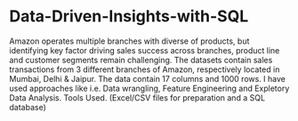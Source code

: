 # Data-Driven-Insights-with-SQL
Amazon operates multiple branches with diverse of products, but identifying key factor driving sales 
success across branches, product line and customer segments remain challenging.
The datasets contain sales transactions from 3 different branches of Amazon, respectively located 
in Mumbai, Delhi & Jaipur. The data contain 17 columns and 1000 rows. 
I have used approaches like i.e. Data wrangling, Feature Engineering and Expletory Data Analysis. 
Tools Used. (Excel/CSV files for preparation and a SQL database)
